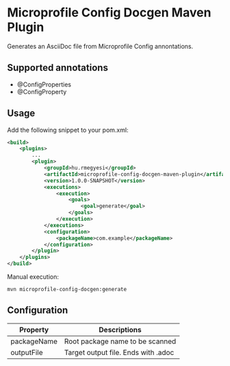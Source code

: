 # Microprofile Config Docgen Maven Plugin

Generates an AsciiDoc file from Microprofile Config annontations.

## Supported annotations

* @ConfigProperties
* @ConfigProperty

## Usage

Add the following snippet to your pom.xml:

```xml
<build>
    <plugins>
        ...
        <plugin>
            <groupId>hu.rmegyesi</groupId>
            <artifactId>microprofile-config-docgen-maven-plugin</artifactId>
            <version>1.0.0-SNAPSHOT</version>
            <executions>
                <execution>
                    <goals>
                        <goal>generate</goal>
                    </goals>
                </execution>
            </executions>
            <configuration>
                <packageName>com.example</packageName>
            </configuration>
        </plugin>
    </plugins>
</build>
```

Manual execution:

```
mvn microprofile-config-docgen:generate
```

## Configuration

| Property    | Descriptions                        |
|-------------|-------------------------------------|
| packageName | Root package name to be scanned     |
| outputFile  | Target output file. Ends with .adoc |

